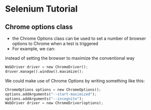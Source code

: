 # Selenium Tutorial

## Chrome options class

- the Chrome Options class can be used to set a number of browser options to Chrome when a test is triggered
- For example, we can:

instead of setting the browser to maximize the conventional way
```python
WebDriver driver = new ChromeDriver();
druver.manage().window().maximize(); 
```
We could make use of Chrome Options by writing something like this:
```python
ChromeOptions options = new ChromeOptions();
options.addArguments("--start-maximized");
options.addArguments("--incognito");
WebDriver driver = new ChromeDriver(options);
```
